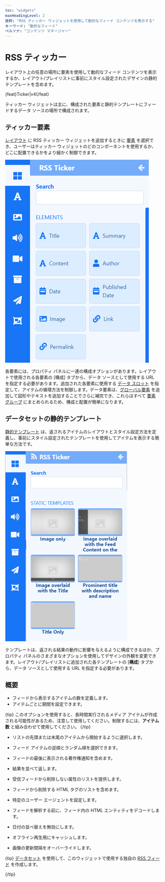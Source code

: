 ```yaml
---
toc: "widgets"
maxHeadingLevel: 2
抜粋: "RSS ティッカー ウィジェットを使用して動的なフィード コンテンツを表示する"
キーワード: "動的なフィード"
ペルソナ: "コンテンツ マネージャー"
---
```


# RSS ティッカー

レイアウト上の任意の場所に要素を使用して動的なフィード コンテンツを表示するか、レイアウト/プレイリストに事前にスタイル設定されたデザインの静的テンプレートを含めます。

{feat}Ticker|v4{/feat}

ティッカー ウィジェットは主に、構成された要素と静的テンプレートにフィードするデータ ソースの場所で構成されます。

## ティッカー要素

[レイアウト](layouts_editor.html) に RSS ティッカー ウィジェットを追加するときに [要素](layouts_editor#content-data-widgets-and-elements) を選択でき、ユーザーはティッカー ウィジェットのどのコンポーネントを使用するか、どこに配置できるかをより細かく制御できます。

![ティッカー要素](img/v4_media_module_ticker_elements.png)

各要素には、プロパティ パネルに一連の構成オプションがあります。レイアウトで使用される各要素の [構成] タブから、データ ソースとして使用する URL を指定する必要があります。追加された各要素に使用する [データ スロット](layouts_editor.html#content-data-slots) を指定して、アイテムの循環方法を制御します。データ要素は、[グローバル要素](layouts_editor.html#content-global-elements) を追加して図形やテキストを追加することでさらに補完でき、これらはすべて [要素グループ](layouts_editor.html#content-grouping-elements) にまとめられるため、構成と配置が簡単になります。

## データセットの静的テンプレート

[静的テンプレート](layouts_editor.html#content-static-templates) は、返されるアイテムのレイアウトとスタイル設定方法を定義し、事前にスタイル設定されたテンプレートを使用してアイテムを表示する簡単な方法です。

![ティッカー テンプレート](img/v4_media_module_ticker_templates.png)

テンプレートは、返される結果の動作に影響を与えるように構成できるほか、プロパティ パネルのさまざまなオプションを使用してデザインの外観を変更できます。レイアウト/プレイリストに追加された各テンプレートの [**構成**] タブから、データ ソースとして使用する URL を指定する必要があります。

## 概要

- フィードから表示するアイテムの数を定義します。
- アイテムごとに期間を設定できます。

{tip}
このオプションを使用すると、長時間実行されるメディア アイテムが作成される可能性があるため、注意して使用してください。制限するには、**アイテム数** と組み合わせて使用してください。
{/tip}

- リストの先頭または末尾のアイテムから開始するように選択します。

- フィード アイテムの逆順とランダム順を選択できます。

- フィードの最後に表示される著作権通知を含めます。

- 結果を並べて返します。

- 受信フィードから削除しない属性のリストを提供します。

- フィードから削除する HTML タグのリストを含めます。

- 特定のユーザー エージェントを設定します。

- フィードを解析する前に、フィード内の HTML エンティティをデコードします。

- 日付の並べ替えを無効にします。

- オフライン再生用にキャッシュします。

- 画像の更新間隔をオーバーライドします。

{tip}
[データセット](media_datasets.html) を使用して、このウィジェットで使用する独自の [RSS フィード](media_datasets.html#content-view-rss) を作成します。

{/tip}


